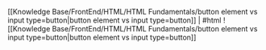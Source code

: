 [[Knowledge Base/FrontEnd/HTML/HTML Fundamentals/button element vs input type=button|button element vs input type=button]] |
#html 
![[Knowledge Base/FrontEnd/HTML/HTML Fundamentals/button element vs input type=button|button element vs input type=button]]

